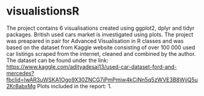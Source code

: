 # visualistionsR
The project contains 6 visualisations created using ggplot2, dplyr and tidyr packages. British used cars market is investigated using plots. The project was preapared in pair for Advanced Visualisation in R classes and was based on the dataset from Kaggle website consisting of over 100 000 used car listings scraped from the internet, cleaned and combined by the author. The dataset can be found under the link: https://www.kaggle.com/adityadesai13/used-car-dataset-ford-and-mercedes?fbclid=IwAR3uWSKA1Ogo9X30ZNCG7iPmPmiw4kCjNn5q5zWVE3B8WjjQ5u2Kr8abxMg
Plots included in the report:
1. 
